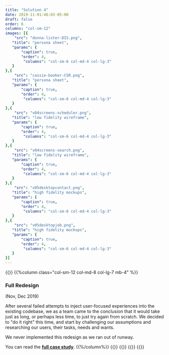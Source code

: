```yaml
---
title: "Solution 4"
date: 2019-11-01:46:03-05:00
draft: false
order: 6
columns: "col-sm-12"
images: [{
    "src": "donna-lister-DIS.png",
   "title": "persona sheet",
   "params": {
       "caption": true,
       "order": 4,
        "columns": "col-sm-6 col-md-4 col-lg-3"
   }
},{
    "src": "cassie-booker-CSR.png",
   "title": "persona sheet",
   "params": {
       "caption": true,
       "order": 4,
        "columns": "col-sm-6 col-md-4 col-lg-3"
   }
},{
    "src": "v04screens-scheduler.png",
   "title": "low fidelity wireframe",
   "params": {
       "caption": true,
       "order": 4,
        "columns": "col-sm-6 col-md-4 col-lg-3"
   }
},{
    "src": "v04screens-search.png",
   "title": "low fidelity wireframe",
   "params": {
       "caption": true,
       "order": 4,
        "columns": "col-sm-6 col-md-4 col-lg-3"
   }
},{
    "src": "v05desktopcontact.png",
   "title": "high fidelity mockups",
   "params": {
       "caption": true,
       "order": 4,
        "columns": "col-sm-6 col-md-4 col-lg-3"
   }
},{
    "src": "v05desktopjob.png",
   "title": "high fidelity mockups",
   "params": {
       "caption": true,
       "order": 4,
        "columns": "col-sm-6 col-md-4 col-lg-3"
   }
}]
---
```

{{<row>}}
{{%column class="col-sm-12 col-md-8 col-lg-7 mb-4" %}}
### Full Redesign 
(Nov, Dec 2019)

After several failed attempts to inject user-focused experiences into the existing codebase, we as a team came to the conclusion that it would take just as long, or perhaps less time, to just try again from scratch.  We decided to "do it right" this time, and start by challenging our assumptions and researching our users, their tasks, needs and wants. 

We never implemented this redesign as we ran out of runway.

You can read the **[full case study]("/works/pm-redesign")**.
{{%/column%}}
{{<column>}}
    {{<workImage class="figure text-muted mb-4" src="/work/pm-call-experience/06-redesign/all-workflows.jpg" alt="photo documenting task analysis of various target user's work flows" caption="documenting task analysis of various target user's work flows">}}
{{</column>}}
{{</row>}}
